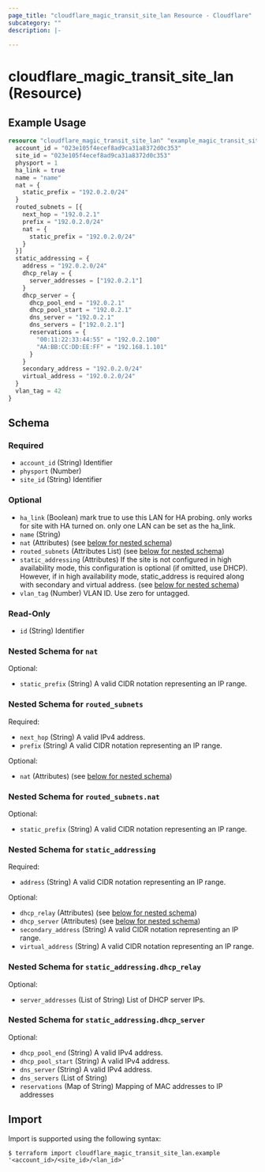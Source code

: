 ```yaml
---
page_title: "cloudflare_magic_transit_site_lan Resource - Cloudflare"
subcategory: ""
description: |-
  
---
```


# cloudflare_magic_transit_site_lan (Resource)



## Example Usage

```terraform
resource "cloudflare_magic_transit_site_lan" "example_magic_transit_site_lan" {
  account_id = "023e105f4ecef8ad9ca31a8372d0c353"
  site_id = "023e105f4ecef8ad9ca31a8372d0c353"
  physport = 1
  ha_link = true
  name = "name"
  nat = {
    static_prefix = "192.0.2.0/24"
  }
  routed_subnets = [{
    next_hop = "192.0.2.1"
    prefix = "192.0.2.0/24"
    nat = {
      static_prefix = "192.0.2.0/24"
    }
  }]
  static_addressing = {
    address = "192.0.2.0/24"
    dhcp_relay = {
      server_addresses = ["192.0.2.1"]
    }
    dhcp_server = {
      dhcp_pool_end = "192.0.2.1"
      dhcp_pool_start = "192.0.2.1"
      dns_server = "192.0.2.1"
      dns_servers = ["192.0.2.1"]
      reservations = {
        "00:11:22:33:44:55" = "192.0.2.100"
        "AA:BB:CC:DD:EE:FF" = "192.168.1.101"
      }
    }
    secondary_address = "192.0.2.0/24"
    virtual_address = "192.0.2.0/24"
  }
  vlan_tag = 42
}
```

<!-- schema generated by tfplugindocs -->
## Schema

### Required

- `account_id` (String) Identifier
- `physport` (Number)
- `site_id` (String) Identifier

### Optional

- `ha_link` (Boolean) mark true to use this LAN for HA probing. only works for site with HA turned on. only one LAN can be set as the ha_link.
- `name` (String)
- `nat` (Attributes) (see [below for nested schema](#nestedatt--nat))
- `routed_subnets` (Attributes List) (see [below for nested schema](#nestedatt--routed_subnets))
- `static_addressing` (Attributes) If the site is not configured in high availability mode, this configuration is optional (if omitted, use DHCP). However, if in high availability mode, static_address is required along with secondary and virtual address. (see [below for nested schema](#nestedatt--static_addressing))
- `vlan_tag` (Number) VLAN ID. Use zero for untagged.

### Read-Only

- `id` (String) Identifier

<a id="nestedatt--nat"></a>
### Nested Schema for `nat`

Optional:

- `static_prefix` (String) A valid CIDR notation representing an IP range.


<a id="nestedatt--routed_subnets"></a>
### Nested Schema for `routed_subnets`

Required:

- `next_hop` (String) A valid IPv4 address.
- `prefix` (String) A valid CIDR notation representing an IP range.

Optional:

- `nat` (Attributes) (see [below for nested schema](#nestedatt--routed_subnets--nat))

<a id="nestedatt--routed_subnets--nat"></a>
### Nested Schema for `routed_subnets.nat`

Optional:

- `static_prefix` (String) A valid CIDR notation representing an IP range.



<a id="nestedatt--static_addressing"></a>
### Nested Schema for `static_addressing`

Required:

- `address` (String) A valid CIDR notation representing an IP range.

Optional:

- `dhcp_relay` (Attributes) (see [below for nested schema](#nestedatt--static_addressing--dhcp_relay))
- `dhcp_server` (Attributes) (see [below for nested schema](#nestedatt--static_addressing--dhcp_server))
- `secondary_address` (String) A valid CIDR notation representing an IP range.
- `virtual_address` (String) A valid CIDR notation representing an IP range.

<a id="nestedatt--static_addressing--dhcp_relay"></a>
### Nested Schema for `static_addressing.dhcp_relay`

Optional:

- `server_addresses` (List of String) List of DHCP server IPs.


<a id="nestedatt--static_addressing--dhcp_server"></a>
### Nested Schema for `static_addressing.dhcp_server`

Optional:

- `dhcp_pool_end` (String) A valid IPv4 address.
- `dhcp_pool_start` (String) A valid IPv4 address.
- `dns_server` (String) A valid IPv4 address.
- `dns_servers` (List of String)
- `reservations` (Map of String) Mapping of MAC addresses to IP addresses

## Import

Import is supported using the following syntax:

```shell
$ terraform import cloudflare_magic_transit_site_lan.example '<account_id>/<site_id>/<lan_id>'
```
